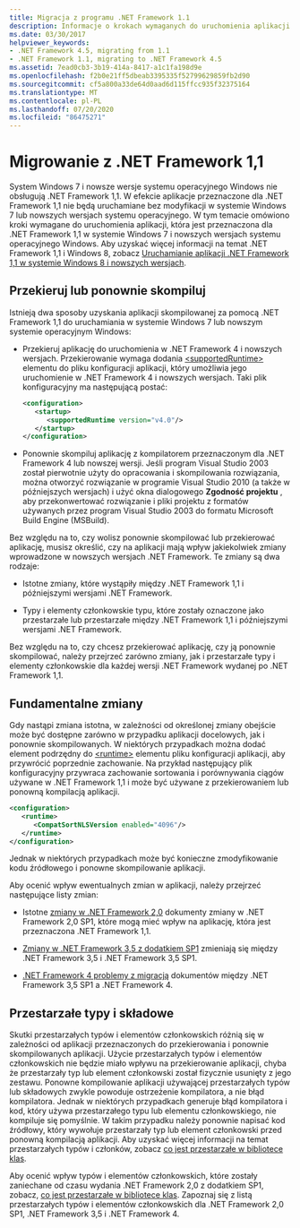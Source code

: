 ```yaml
---
title: Migracja z programu .NET Framework 1.1
description: Informacje o krokach wymaganych do uruchomienia aplikacji skompilowanej przy użyciu .NET Framework 1,1 w systemie Windows 7 lub nowszym.
ms.date: 03/30/2017
helpviewer_keywords:
- .NET Framework 4.5, migrating from 1.1
- .NET Framework 1.1, migrating to .NET Framework 4.5
ms.assetid: 7ead0cb3-3b19-414a-8417-a1c1fa198d9e
ms.openlocfilehash: f2b0e21ff5dbeab3395335f52799629859fb2d90
ms.sourcegitcommit: cf5a800a33de64d0aad6d115ffcc935f32375164
ms.translationtype: MT
ms.contentlocale: pl-PL
ms.lasthandoff: 07/20/2020
ms.locfileid: "86475271"
---
```

# <a name="migrate-from-the-net-framework-11"></a>Migrowanie z .NET Framework 1,1

System Windows 7 i nowsze wersje systemu operacyjnego Windows nie obsługują .NET Framework 1,1. W efekcie aplikacje przeznaczone dla .NET Framework 1,1 nie będą uruchamiane bez modyfikacji w systemie Windows 7 lub nowszych wersjach systemu operacyjnego. W tym temacie omówiono kroki wymagane do uruchomienia aplikacji, która jest przeznaczona dla .NET Framework 1,1 w systemie Windows 7 i nowszych wersjach systemu operacyjnego Windows. Aby uzyskać więcej informacji na temat .NET Framework 1,1 i Windows 8, zobacz [Uruchamianie aplikacji .NET Framework 1,1 w systemie Windows 8 i nowszych wersjach](../install/run-net-framework-1-1-apps.md).

## <a name="retarget-or-recompile"></a>Przekieruj lub ponownie skompiluj

Istnieją dwa sposoby uzyskania aplikacji skompilowanej za pomocą .NET Framework 1,1 do uruchamiania w systemie Windows 7 lub nowszym systemie operacyjnym Windows:

- Przekieruj aplikację do uruchomienia w .NET Framework 4 i nowszych wersjach. Przekierowanie wymaga dodania [\<supportedRuntime>](../configure-apps/file-schema/startup/supportedruntime-element.md) elementu do pliku konfiguracji aplikacji, który umożliwia jego uruchomienie w .NET Framework 4 i nowszych wersjach. Taki plik konfiguracyjny ma następującą postać:

    ```xml
    <configuration>
       <startup>
          <supportedRuntime version="v4.0"/>
       </startup>
    </configuration>
    ```

- Ponownie skompiluj aplikację z kompilatorem przeznaczonym dla .NET Framework 4 lub nowszej wersji. Jeśli program Visual Studio 2003 został pierwotnie użyty do opracowania i skompilowania rozwiązania, można otworzyć rozwiązanie w programie Visual Studio 2010 (a także w późniejszych wersjach) i użyć okna dialogowego **Zgodność projektu** , aby przekonwertować rozwiązanie i pliki projektu z formatów używanych przez program Visual Studio 2003 do formatu Microsoft Build Engine (MSBuild).

Bez względu na to, czy wolisz ponownie skompilować lub przekierować aplikację, musisz określić, czy na aplikacji mają wpływ jakiekolwiek zmiany wprowadzone w nowszych wersjach .NET Framework. Te zmiany są dwa rodzaje:

- Istotne zmiany, które wystąpiły między .NET Framework 1,1 i późniejszymi wersjami .NET Framework.

- Typy i elementy członkowskie typu, które zostały oznaczone jako przestarzałe lub przestarzałe między .NET Framework 1,1 i późniejszymi wersjami .NET Framework.

Bez względu na to, czy chcesz przekierować aplikację, czy ją ponownie skompilować, należy przejrzeć zarówno zmiany, jak i przestarzałe typy i elementy członkowskie dla każdej wersji .NET Framework wydanej po .NET Framework 1,1.

## <a name="breaking-changes"></a>Fundamentalne zmiany

Gdy nastąpi zmiana istotna, w zależności od określonej zmiany obejście może być dostępne zarówno w przypadku aplikacji docelowych, jak i ponownie skompilowanych. W niektórych przypadkach można dodać element podrzędny do [\<runtime>](../configure-apps/file-schema/startup/supportedruntime-element.md) elementu pliku konfiguracji aplikacji, aby przywrócić poprzednie zachowanie. Na przykład następujący plik konfiguracyjny przywraca zachowanie sortowania i porównywania ciągów używane w .NET Framework 1,1 i może być używane z przekierowaniem lub ponowną kompilacją aplikacji.

```xml
<configuration>
   <runtime>
      <CompatSortNLSVersion enabled="4096"/>
   </runtime>
</configuration>
```

Jednak w niektórych przypadkach może być konieczne zmodyfikowanie kodu źródłowego i ponowne skompilowanie aplikacji.

Aby ocenić wpływ ewentualnych zmian w aplikacji, należy przejrzeć następujące listy zmian:

- Istotne [zmiany w .NET Framework 2,0](https://docs.microsoft.com/previous-versions/aa570326(v=msdn.10)) dokumenty zmiany w .NET Framework 2,0 SP1, które mogą mieć wpływ na aplikację, która jest przeznaczona .NET Framework 1,1.

- [Zmiany w .NET Framework 3,5 z dodatkiem SP1](https://docs.microsoft.com/previous-versions/dotnet/articles/dd310284(v=msdn.10)) zmieniają się między .NET Framework 3,5 i .NET Framework 3,5 SP1.

- [.NET Framework 4 problemy z migracją](net-framework-4-migration-issues.md) dokumentów między .NET Framework 3,5 SP1 a .NET Framework 4.

## <a name="obsolete-types-and-members"></a>Przestarzałe typy i składowe

Skutki przestarzałych typów i elementów członkowskich różnią się w zależności od aplikacji przeznaczonych do przekierowania i ponownie skompilowanych aplikacji. Użycie przestarzałych typów i elementów członkowskich nie będzie miało wpływu na przekierowanie aplikacji, chyba że przestarzały typ lub element członkowski został fizycznie usunięty z jego zestawu. Ponowne kompilowanie aplikacji używającej przestarzałych typów lub składowych zwykle powoduje ostrzeżenie kompilatora, a nie błąd kompilatora. Jednak w niektórych przypadkach generuje błąd kompilatora i kod, który używa przestarzałego typu lub elementu członkowskiego, nie kompiluje się pomyślnie. W takim przypadku należy ponownie napisać kod źródłowy, który wywołuje przestarzały typ lub element członkowski przed ponowną kompilacją aplikacji. Aby uzyskać więcej informacji na temat przestarzałych typów i członków, zobacz [co jest przestarzałe w bibliotece klas](../whats-new/whats-obsolete.md).

Aby ocenić wpływ typów i elementów członkowskich, które zostały zaniechane od czasu wydania .NET Framework 2,0 z dodatkiem SP1, zobacz, [co jest przestarzałe w bibliotece klas](../whats-new/whats-obsolete.md). Zapoznaj się z listą przestarzałych typów i elementów członkowskich dla .NET Framework 2,0 SP1, .NET Framework 3,5 i .NET Framework 4.
